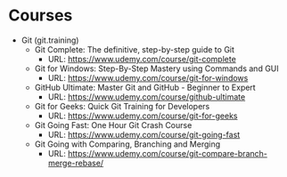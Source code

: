 # Courses

* Git (git.training)
  * Git Complete: The definitive, step-by-step guide to Git
    * URL: https://www.udemy.com/course/git-complete
  * Git for Windows: Step-By-Step Mastery using Commands and GUI
    * URL: https://www.udemy.com/course/git-for-windows
  * GitHub Ultimate: Master Git and GitHub - Beginner to Expert
    * URL: https://www.udemy.com/course/github-ultimate
  * Git for Geeks: Quick Git Training for Developers
    * URL: https://www.udemy.com/course/git-for-geeks
  * Git Going Fast: One Hour Git Crash Course
    * URL: https://www.udemy.com/course/git-going-fast
  * Git Going with Comparing, Branching and Merging
    * URL: https://www.udemy.com/course/git-compare-branch-merge-rebase/
